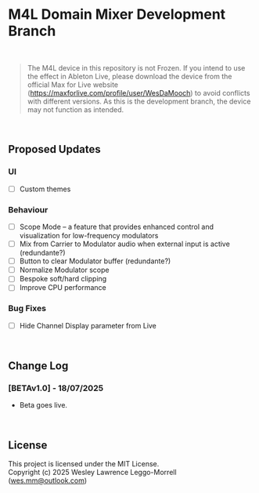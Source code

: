 # M4L Domain Mixer Development Branch

<br>

> The M4L device in this repository is not Frozen. If you intend to use the effect in Ableton Live, please download the device from the official Max for Live website (https://maxforlive.com/profile/user/WesDaMooch) to avoid conflicts with different versions. As this is the development branch, the device may not function as intended.

<br>

## Proposed Updates
### UI
  - [ ] Custom themes

### Behaviour
- [ ] Scope Mode – a feature that provides enhanced control and visualization for low-frequency modulators
- [ ] Mix from Carrier to Modulator audio when external input is active (redundante?)
- [ ] Button to clear Modulator buffer (redundante?)
- [ ] Normalize Modulator scope
- [ ] Bespoke soft/hard clipping
- [ ] Improve CPU performance

### Bug Fixes
- [ ] Hide Channel Display parameter from Live

<br>

## Change Log

### [BETAv1.0] - 18/07/2025
- Beta goes live.

<br>

## License
This project is licensed under the MIT License.  
Copyright (c) 2025 Wesley Lawrence Leggo-Morrell (wes.mm@outlook.com)
